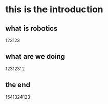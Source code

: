 # this is the introduction
## what is robotics
123123
## what are we doing
12312312
## the end
1541324123